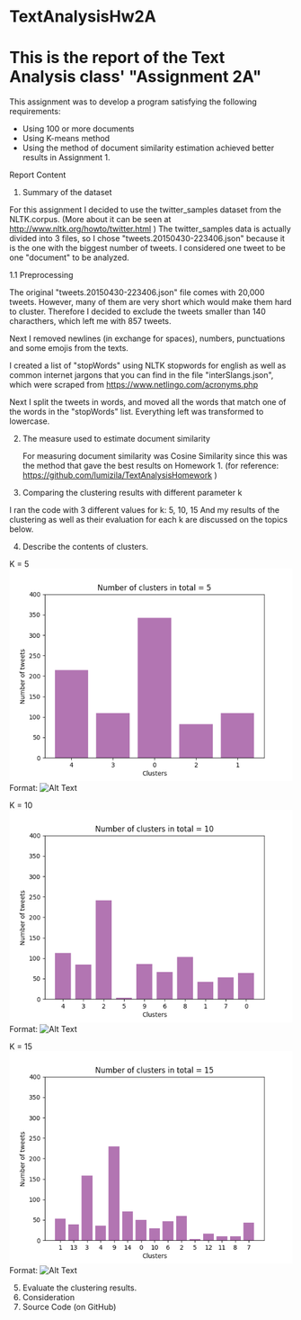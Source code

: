 # TextAnalysisHw2A

# This is the report of the Text Analysis class' "Assignment 2A"

This assignment was to develop a program satisfying the following requirements:
- Using 100 or more documents
- Using K-means method
- Using the method of document similarity estimation achieved better results in Assignment 1.  

Report
Content
  1. Summary of the dataset
  
  For this assignment I decided to use the twitter_samples dataset from the NLTK.corpus. (More about it can be seen at http://www.nltk.org/howto/twitter.html )
  The twitter_samples data is actually divided into 3 files, so I chose "tweets.20150430-223406.json" because it is the one with the biggest number of tweets.
  I considered one tweet to be one "document" to be analyzed. 
  
  1.1 Preprocessing 
    
   The original "tweets.20150430-223406.json" file comes with 20,000 tweets. However, many of them are very short which would make them hard to cluster. 
   Therefore I decided to exclude the tweets smaller than 140 characthers, which left me with 857 tweets. 
    
   Next I removed newlines (in exchange for spaces), numbers, punctuations and some emojis from the texts.  
    
   I created a list of "stopWords" using NLTK stopwords for english as well as common internet jargons that you can find in the file "interSlangs.json", which were scraped from https://www.netlingo.com/acronyms.php  
    
   Next I split the tweets in words, and moved all the words that match one of the words in the "stopWords" list. Everything left was transformed to lowercase. 
  
  2. The measure used to estimate document similarity
     
     For measuring document similarity was Cosine Similarity since this was the method that gave the best results on Homework 1.
     (for reference: https://github.com/lumizila/TextAnalysisHomework ) 
    
  3. Comparing the clustering results with different parameter k
  
  I ran the code with 3 different values for k: 5, 10, 15
  And my results of the clustering as well as their evaluation for each k are discussed on the topics below. 
  
  4. Describe the contents of clusters.
  
  K = 5
    ![GitHub Logo](/K5.png)
    Format: ![Alt Text](url)

  K = 10
    ![GitHub Logo](/K10.png)
    Format: ![Alt Text](url)
    
  K = 15
    ![GitHub Logo](/K15.png)
    Format: ![Alt Text](url)
  
  5. Evaluate the clustering results.
  6. Consideration 
  7. Source Code  (on GitHub)
